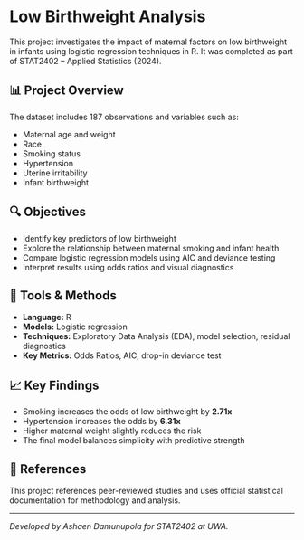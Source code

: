 # Low Birthweight Analysis

This project investigates the impact of maternal factors on low birthweight in infants using logistic regression techniques in R. It was completed as part of STAT2402 – Applied Statistics (2024).

## 📊 Project Overview

The dataset includes 187 observations and variables such as:
- Maternal age and weight
- Race
- Smoking status
- Hypertension
- Uterine irritability
- Infant birthweight

## 🔍 Objectives

- Identify key predictors of low birthweight
- Explore the relationship between maternal smoking and infant health
- Compare logistic regression models using AIC and deviance testing
- Interpret results using odds ratios and visual diagnostics

## 🧰 Tools & Methods

- **Language:** R
- **Models:** Logistic regression
- **Techniques:** Exploratory Data Analysis (EDA), model selection, residual diagnostics
- **Key Metrics:** Odds Ratios, AIC, drop-in deviance test

## 📈 Key Findings

- Smoking increases the odds of low birthweight by **2.71x**
- Hypertension increases the odds by **6.31x**
- Higher maternal weight slightly reduces the risk
- The final model balances simplicity with predictive strength

## 📎 References

This project references peer-reviewed studies and uses official statistical documentation for methodology and analysis.

---

*Developed by Ashaen Damunupola for STAT2402 at UWA.*
